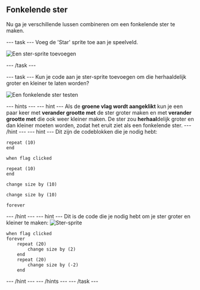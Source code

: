 ## Fonkelende ster

Nu ga je verschillende lussen combineren om een fonkelende ster te maken.

--- task --- Voeg de 'Star' sprite toe aan je speelveld.

![Een ster-sprite toevoegen](images/space-star-sprite.png)

--- /task ---

--- task --- Kun je code aan je ster-sprite toevoegen om die herhaaldelijk groter en kleiner te laten worden?

![Een fonkelende ster testen](images/sprite-star.png)

--- hints ---
 --- hint --- Als de **groene vlag wordt aangeklikt** kun je een paar keer met **verander grootte met** de ster groter maken en met **verander grootte met** die ook weer kleiner maken. De ster zou **herhaal**delijk groter en dan kleiner moeten worden, zodat het eruit ziet als een fonkelende ster.
--- /hint ---
 --- hint --- Dit zijn de codeblokken die je nodig hebt:

```blocks3
repeat (10)
end

when flag clicked

repeat (10)
end

change size by (10)

change size by (10)

forever
```

--- /hint --- --- hint --- Dit is de code die je nodig hebt om je ster groter en kleiner te maken: ![Ster-sprite](images/sprite-star.png)

```blocks3
when flag clicked
forever
    repeat (20)
        change size by (2)
    end
    repeat (20)
        change size by (-2)
    end

```

--- /hint --- --- /hints --- --- /task ---
